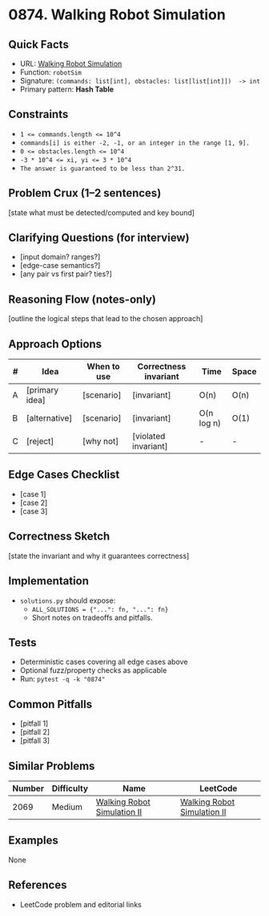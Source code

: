 # 0874. Walking Robot Simulation

## Quick Facts

- URL: [Walking Robot Simulation](https://leetcode.com/problems/walking-robot-simulation/)
- Function: `robotSim`
- Signature: `(commands: list[int], obstacles: list[list[int]])  -> int`
- Primary pattern: **Hash Table**

## Constraints

- `1 <= commands.length <= 10^4`
- `commands[i] is either -2, -1, or an integer in the range [1, 9].`
- `0 <= obstacles.length <= 10^4`
- `-3 * 10^4 <= xi, yi <= 3 * 10^4`
- `The answer is guaranteed to be less than 2^31.`

## Problem Crux (1–2 sentences)

[state what must be detected/computed and key bound]

## Clarifying Questions (for interview)

- [input domain? ranges?]
- [edge-case semantics?]
- [any pair vs first pair? ties?]

## Reasoning Flow (notes-only)

[outline the logical steps that lead to the chosen approach]

## Approach Options

| # | Idea | When to use | Correctness invariant | Time | Space |
|---|------|-------------|-----------------------|------|-------|
| A | [primary idea] | [scenario] | [invariant] | O(n) | O(n) |
| B | [alternative] | [scenario] | [invariant] | O(n log n) | O(1) |
| C | [reject] | [why not] | [violated invariant] | - | - |

## Edge Cases Checklist

- [case 1]
- [case 2]
- [case 3]

## Correctness Sketch

[state the invariant and why it guarantees correctness]

## Implementation

- `solutions.py` should expose:
  - `ALL_SOLUTIONS = {"...": fn, "...": fn}`
  - Short notes on tradeoffs and pitfalls.

## Tests

- Deterministic cases covering all edge cases above
- Optional fuzz/property checks as applicable
- Run: `pytest -q -k "0874"`

## Common Pitfalls

- [pitfall 1]
- [pitfall 2]
- [pitfall 3]

## Similar Problems

| Number | Difficulty | Name | LeetCode |
|---|---|---|---|
| 2069 | Medium | [Walking Robot Simulation II](../2069-walking-robot-simulation-ii/readme.md) | [Walking Robot Simulation II](https://leetcode.com/problems/walking-robot-simulation-ii/) |

## Examples

None

## References

- LeetCode problem and editorial links
